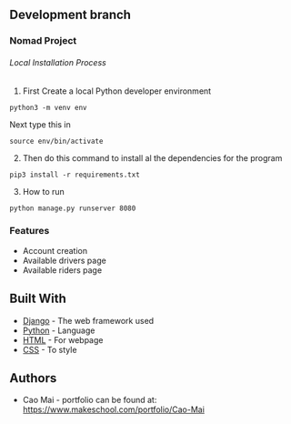 ## Development branch

### Nomad Project

###### Local Installation Process

1. First Create a local Python developer environment

```
python3 -m venv env
```

Next type this in

```
source env/bin/activate
```

2. Then do this command to install al the dependencies for the program

```
pip3 install -r requirements.txt
```

3. How to run
```
python manage.py runserver 8080
```

### Features

* Account creation
* Available drivers page
* Available riders page

## Built With

* [Django](https://www.djangoproject.com/) - The web framework used
* [Python](https://www.python.org/) - Language
* [HTML](https://en.wikipedia.org/wiki/HTML) - For webpage
* [CSS](https://en.wikipedia.org/wiki/Cascading_Style_Sheets) - To style

## Authors

* Cao Mai - portfolio can be found at:
https://www.makeschool.com/portfolio/Cao-Mai
